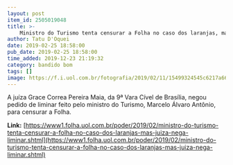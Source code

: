 ```yaml
---
layout: post
item_id: 2505019048
title: >-
    Ministro do Turismo tenta censurar a Folha no caso dos laranjas, mas juíza nega liminar
author: Tatu D'Oquei
date: 2019-02-25 18:58:00
pub_date: 2019-02-25 18:58:00
time_added: 2019-12-23 21:19:32
category: bandido bom
tags: []
image: https://f.i.uol.com.br/fotografia/2019/02/11/15499324545c6217a6639cd_1549932454_3x2_rt.jpg
---
```


A juíza Grace Correa Pereira Maia, da 9ª Vara Cível de Brasília, negou pedido de liminar feito pelo ministro do Turismo, Marcelo Álvaro Antônio, para censurar a Folha.

**Link:** [https://www1.folha.uol.com.br/poder/2019/02/ministro-do-turismo-tenta-censurar-a-folha-no-caso-dos-laranjas-mas-juiza-nega-liminar.shtml](https://www1.folha.uol.com.br/poder/2019/02/ministro-do-turismo-tenta-censurar-a-folha-no-caso-dos-laranjas-mas-juiza-nega-liminar.shtml)

